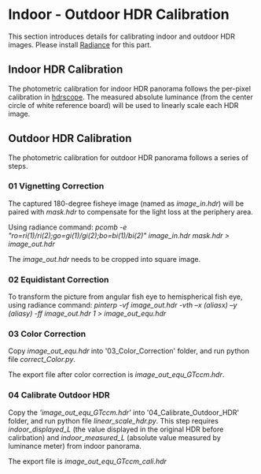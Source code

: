 # Indoor - Outdoor HDR Calibration
This section introduces details for calibrating indoor and outdoor HDR images.
Please install [Radiance](https://github.com/LBNL-ETA/Radiance/releases) for this part. 


## Indoor HDR Calibration
The photometric calibration for indoor HDR panorama follows the per-pixel calibration in [hdrscope](https://courses.washington.edu/hdrscope/index.html).
The measured absolute luminance (from the center circle of white reference board) will be used to linearly scale each HDR image.


## Outdoor HDR Calibration
The photometric calibration for outdoor HDR panorama follows a series of steps.

### 01 Vignetting Correction
The captured 180-degree fisheye image (named as *image_in.hdr*) will be paired with *mask.hdr* to compensate for the light loss at the periphery area. 

Using radiance command: *pcomb -e "ro=ri(1)/ri(2);go=gi(1)/gi(2);bo=bi(1)/bi(2)" image_in.hdr mask.hdr > image_out.hdr* 

The *image_out.hdr* needs to be cropped into square image. 

### 02 Equidistant Correction
To transform the picture from angular fish eye to hemispherical fish eye, using radiance command:
*pinterp -vf image_out.hdr -vth –x (aliasx) –y (aliasy) -ff image_out.hdr 1 > image_out_equ.hdr*

### 03 Color Correction
Copy *image_out_equ.hdr* into '03_Color_Correction' folder, and run python file *correct_Color.py*.

The export file after color correction is *image_out_equ_GTccm.hdr*.

### 04 Calibrate Outdoor HDR
Copy the *'image_out_equ_GTccm.hdr'* into '04_Calibrate_Outdoor_HDR' folder, and run python file *linear_scale_hdr.py*.
This step requires *indoor_displayed_L* (the value displayed in the original HDR before calirbation) and *indoor_measured_L* (absolute value measured by luminance meter) from indoor panorama.

The export file is *image_out_equ_GTccm_cali.hdr*
